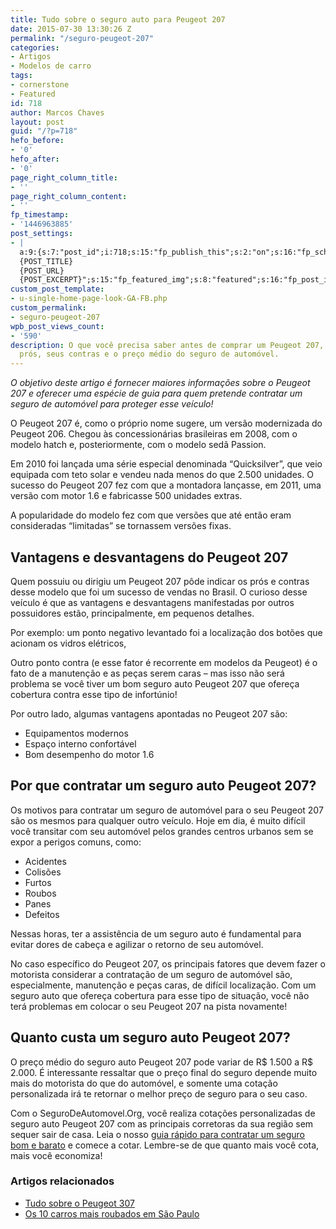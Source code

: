 ```yaml
---
title: Tudo sobre o seguro auto para Peugeot 207
date: 2015-07-30 13:30:26 Z
permalink: "/seguro-peugeot-207"
categories:
- Artigos
- Modelos de carro
tags:
- cornerstone
- Featured
id: 718
author: Marcos Chaves
layout: post
guid: "/?p=718"
hefo_before:
- '0'
hefo_after:
- '0'
page_right_column_title:
- ''
page_right_column_content:
- ''
fp_timestamp:
- '1446963885'
post_settings:
- |
  a:9:{s:7:"post_id";i:718;s:15:"fp_publish_this";s:2:"on";s:16:"fp_schedule_this";s:3:"yes";s:11:"fp_datetime";s:0:"";s:18:"fp_timezone_offset";s:3:"120";s:8:"msg_body";s:66:"Novo post no {SITE_NAME}
  {POST_TITLE}
  {POST_URL}
  {POST_EXCERPT}";s:15:"fp_featured_img";s:8:"featured";s:16:"fp_post_img_text";s:0:"";s:5:"pages";a:2:{i:0;s:3:"own";i:1;s:15:"520743491417556";}}
custom_post_template:
- u-single-home-page-look-GA-FB.php
custom_permalink:
- seguro-peugeot-207
wpb_post_views_count:
- '590'
description: O que você precisa saber antes de comprar um Peugeot 207, incluindo seus
  prós, seus contras e o preço médio do seguro de automóvel.
---
```


_O objetivo deste artigo é fornecer maiores informações sobre o Peugeot 207 e oferecer uma espécie de guia para quem pretende contratar um seguro de automóvel para proteger esse veículo!_

O Peugeot 207 é, como o próprio nome sugere, um versão modernizada do Peugeot 206. Chegou às concessionárias brasileiras em 2008, com o modelo hatch e, posteriormente, com o modelo sedã Passion.

Em 2010 foi lançada uma série especial denominada “Quicksilver”, que veio equipada com teto solar e vendeu nada menos do que 2.500 unidades. O sucesso do Peugeot 207 fez com que a montadora lançasse, em 2011, uma versão com motor 1.6 e fabricasse 500 unidades extras.

A popularidade do modelo fez com que versões que até então eram consideradas “limitadas” se tornassem versões fixas.

## Vantagens e desvantagens do Peugeot 207

Quem possuiu ou dirigiu um Peugeot 207 pôde indicar os prós e contras desse modelo que foi um sucesso de vendas no Brasil. O curioso desse veículo é que as vantagens e desvantagens manifestadas por outros possuidores estão, principalmente, em pequenos detalhes.

Por exemplo: um ponto negativo levantado foi a localização dos botões que acionam os vidros elétricos,

Outro ponto contra (e esse fator é recorrente em modelos da Peugeot) é o fato de a manutenção e as peças serem caras – mas isso não será problema se você tiver um bom seguro auto Peugeot 207 que ofereça cobertura contra esse tipo de infortúnio!

Por outro lado, algumas vantagens apontadas no Peugeot 207 são:

  * Equipamentos modernos
  * Espaço interno confortável
  * Bom desempenho do motor 1.6

## Por que contratar um seguro auto Peugeot 207?

Os motivos para contratar um seguro de automóvel para o seu Peugeot 207 são os mesmos para qualquer outro veículo. Hoje em dia, é muito difícil você transitar com seu automóvel pelos grandes centros urbanos sem se expor a perigos comuns, como:

  * Acidentes
  * Colisões
  * Furtos
  * Roubos
  * Panes
  * Defeitos

Nessas horas, ter a assistência de um seguro auto é fundamental para evitar dores de cabeça e agilizar o retorno de seu automóvel.

No caso específico do Peugeot 207, os principais fatores que devem fazer o motorista considerar a contratação de um seguro de automóvel são, especialmente, manutenção e peças caras, de difícil localização. Com um seguro auto que ofereça cobertura para esse tipo de situação, você não terá problemas em colocar o seu Peugeot 207 na pista novamente!

## Quanto custa um seguro auto Peugeot 207?

O preço médio do seguro auto Peugeot 207 pode variar de R$ 1.500 a R$ 2.000. É interessante ressaltar que o preço final do seguro depende muito mais do motorista do que do automóvel, e somente uma cotação personalizada irá te retornar o melhor preço de seguro para o seu caso.

Com o SeguroDeAutomovel.Org, você realiza cotações personalizadas de seguro auto Peugeot 207 com as principais corretoras da sua região sem sequer sair de casa. Leia o nosso [guia rápido para contratar um seguro bom e barato](/guia-rapido-para-contratar-um-seguro-bom-e-barato) e comece a cotar. Lembre-se de que quanto mais você cota, mais você economiza!

### Artigos relacionados

  * <a href="/fotos-caracteristicas-preco-medio-do-seguro-auto-peugeot-307" target="_blank">Tudo sobre o Peugeot 307</a>
  * <a href="/os-10-modelos-de-carros-mais-roubados-na-cidade-de-sao-paulo" target="_blank">Os 10 carros mais roubados em São Paulo</a>